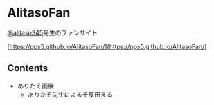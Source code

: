 # AlitasoFan
[@alitaso345](https://github.com/alitaso345)先生のファンサイト

[https://pps5.github.io/AlitasoFan/](https://pps5.github.io/AlitasoFan/)

## Contents
- ありたそ画展
  - ありたそ先生による千反田える
